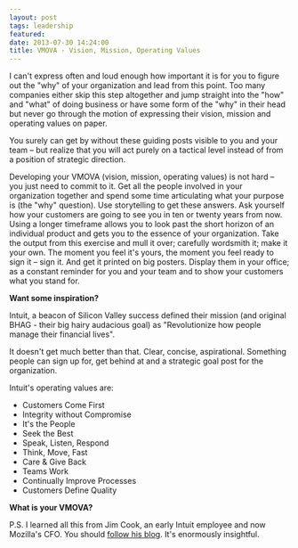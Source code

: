 ```yaml
---
layout: post
tags: leadership
featured:
date: 2013-07-30 14:24:00
title: VMOVA - Vision, Mission, Operating Values
---
```

I can't express often and loud enough how important it is for you to figure out the "why" of your organization and lead from this point. Too many companies either skip this step altogether and jump straight into the "how" and "what" of doing business or have some form of the "why" in their head but never go through the motion of expressing their vision, mission and operating values on paper.

You surely can get by without these guiding posts visible to you and your team – but realize that you will act purely on a tactical level instead of from a position of strategic direction.

Developing your VMOVA (vision, mission, operating values) is not hard – you just need to commit to it. Get all the people involved in your organization together and spend some time articulating what your purpose is (the "why" question). Use storytelling to get these answers. Ask yourself how your customers are going to see you in ten or twenty years from now. Using a longer timeframe allows you to look past the short horizon of an individual product and gets you to the essence of your organization. Take the output from this exercise and mull it over; carefully wordsmith it; make it your own. The moment you feel it's yours, the moment you feel ready to sign it – sign it. And get it printed on big posters. Display them in your office; as a constant reminder for you and your team and to show your customers what you stand for.

**Want some inspiration?**

Intuit, a beacon of Silicon Valley success defined their mission (and original BHAG - their big hairy audacious goal) as "Revolutionize how people manage their financial lives".

It doesn't get much better than that. Clear, concise, aspirational. Something people can sign up for, get behind at and a strategic goal post for the organization.

Intuit's operating values are:

- Customers Come First
- Integrity without Compromise
- It's the People
- Seek the Best
- Speak, Listen, Respond
- Think, Move, Fast
- Care & Give Back
- Teams Work
- Continually Improve Processes
- Customers Define Quality

**What is your VMOVA?**

P.S. I learned all this from Jim Cook, an early Intuit employee and now Mozilla's CFO. You should [follow his blog](http://cook-n-the-books.com/). It's enormously insightful.